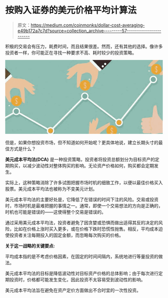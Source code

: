 # 按购入证券的美元价格平均计算法

> 原文：<https://medium.com/coinmonks/dollar-cost-averaging-e49b172a7c7d?source=collection_archive---------57----------------------->

积极的交易会有压力，耗费时间，而且结果很差。然而，还有其他的选择。像许多投资者一样，你可能正在寻找一种要求不高、耗时较少的投资策略。

![](img/fdd2850820c9c83c1fb6f0e75eb5de8f.png)

但是，如果你想投资市场，但不知道如何开始呢？更具体地说，建立长期头寸的最佳方式是什么？

**美元成本平均法(DCA)** 是一种投资策略，投资者将投资总额划分为目标资产的定期购买，以减少波动性对整体购买的影响。无论资产价格如何，购买都会定期发生。

实际上，这种策略消除了许多试图把握市场时机的细致工作，以便以最佳价格买入股票。美元成本平均法也被称为不变美元计划。

美元成本平均法的主要好处是，它降低了在错误的时间下注的风险。交易或投资时，市场时机是最难把握的事情之一。通常，即使一个交易想法的方向是正确的，时机也可能是错误的——这使得整个交易是错误的。

通过采用美元成本平均法，投资者避免了因贪婪或恐惧而做出适得其反的决定的风险，比如在价格上涨时买入更多，或在价格下跌时恐慌性抛售。相反，平均成本迫使投资者关注每期投入的固定金额，而忽略每次购买的价格。

**关于这一战略的关键要点:**

平均成本指的是不考虑价格因素，在固定的时间间隔内，系统地进行等量投资的做法。

美元成本平均法的目标是降低波动性对目标资产价格的总体影响；由于每次进行定期投资时，价格都可能发生变化，因此投资不太容易受到波动性的影响。

美元成本平均法旨在避免在资产定价方面做出不合时宜的一次性投资。